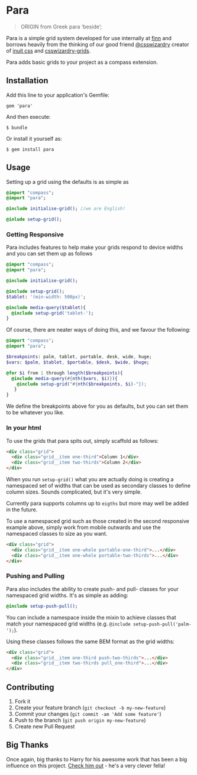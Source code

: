 # Para

> ORIGIN from Greek para ‘beside’;

Para is a simple grid system developed for use internally at [finn](http://www.finncomms.com) and borrows heavily from the thinking of our good friend [@csswizardry](http://www.twitter.com/csswizardy) creator of [inuit css](www.github.com/csswizardy/inuit.css) and [csswizardry-grids](http://www.github.com/csswizardry/csswizardry-grids).

Para adds basic grids to your project as a compass extension.

## Installation

Add this line to your application's Gemfile:

    gem 'para'

And then execute:

    $ bundle

Or install it yourself as:

    $ gem install para

## Usage

Setting up a grid using the defaults is as simple as

```sass
@import "compass";
@import "para";

@include initialise-grid(); //we are English!

@inlude setup-grid();
```

### Getting Responsive

Para includes features to help make your grids respond to device widths and you can set them up as follows

```sass
@import "compass";
@import "para";

@include initialise-grid();

@include setup-grid();
$tablet: '(min-width: 500px)';

@include media-query($tablet){
  @include setup-grid('tablet-');
}
```

Of course, there are neater ways of doing this, and we favour the following:

```sass
@import "compass";
@import "para";

$breakpoints: palm, tablet, portable, desk, wide, huge;
$vars: $palm, $tablet, $portable, $desk, $wide, $huge;

@for $i from 1 through length($breakpoints){
  @include media-query(#{nth($vars, $i)}){
    @include setup-grid("#{nth($breakpoints, $i)-"});
   }
}
```

We define the breakpoints above for you as defaults, but you can set them to be whatever you like. 

### In your html

To use the grids that para spits out, simply scaffold as follows:

```html
<div class="grid">
  <div class="grid__item one-third">Column 1</div>
  <div class="grid__item two-thirds">Column 2</div>
</div>
```

When you run `setup-grid()` what you are actually doing is creating a namespaced set of widths that can be used as secondary classes to define column sizes. Sounds complicated, but it's very simple.

Currently para supports columns up to `eigths` but more may well be added in the future.

To use a namespaced grid such as those created in the second responsive example above, simply work from mobile outwards and use the namespaced classes to size as you want.

```html
<div class="grid">
  <div class="grid__item one-whole portable-one-third">...</div>
  <div class="grid__item one-whole portable-two-thirds">...</div>
</div>
```

### Pushing and Pulling

Para also includes the ability to create push- and pull- classes for your namespaced grid widths. It's as simple as adding:

```sass
@include setup-push-pull();
```

You can include a namespace inside the mixin to achieve classes that match your namespaced grid widths (e.g. `@include setup-push-pull('palm-');`).

Using these classes follows the same BEM format as the grid widths:

```html
<div class="grid">
  <div class="grid__item one-third push-two-thirds">...</div>
  <div class="grid__item two-thirds pull_one-third">...</div>
</div>
```

## Contributing

1. Fork it
2. Create your feature branch (`git checkout -b my-new-feature`)
3. Commit your changes (`git commit -am 'Add some feature'`)
4. Push to the branch (`git push origin my-new-feature`)
5. Create new Pull Request

## Big Thanks

Once again, big thanks to Harry for his awesome work that has been a big influence on this project. [Check him out](http://www.csswizardy.com) - he's a very clever fella!
